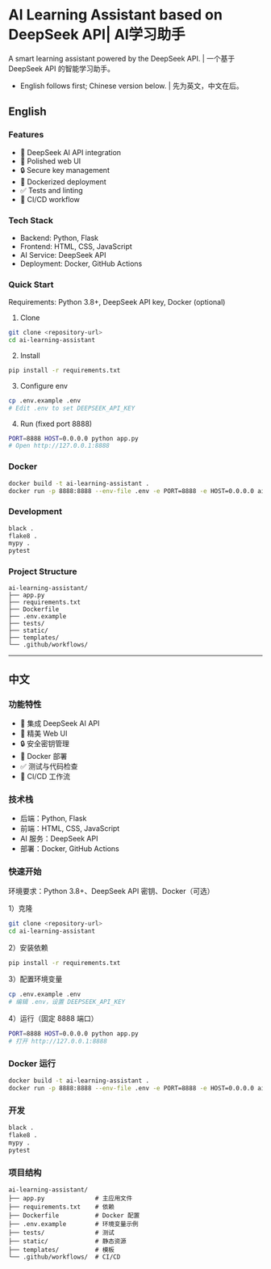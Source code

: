 # AI Learning Assistant based on DeepSeek API| AI学习助手

A smart learning assistant powered by the DeepSeek API. | 一个基于 DeepSeek API 的智能学习助手。

- English follows first; Chinese version below. | 先为英文，中文在后。



## English

### Features
- 🤖 DeepSeek AI API integration
- 🎨 Polished web UI
- 🔒 Secure key management
- 🐳 Dockerized deployment
- ✅ Tests and linting
- 🔄 CI/CD workflow

### Tech Stack
- Backend: Python, Flask
- Frontend: HTML, CSS, JavaScript
- AI Service: DeepSeek API
- Deployment: Docker, GitHub Actions

### Quick Start
Requirements: Python 3.8+, DeepSeek API key, Docker (optional)

1) Clone
```bash
git clone <repository-url>
cd ai-learning-assistant
```
2) Install
```bash
pip install -r requirements.txt
```
3) Configure env
```bash
cp .env.example .env
# Edit .env to set DEEPSEEK_API_KEY
```
4) Run (fixed port 8888)
```bash
PORT=8888 HOST=0.0.0.0 python app.py
# Open http://127.0.0.1:8888
```

### Docker
```bash
docker build -t ai-learning-assistant .
docker run -p 8888:8888 --env-file .env -e PORT=8888 -e HOST=0.0.0.0 ai-learning-assistant
```

### Development
```bash
black .
flake8 .
mypy .
pytest
```

### Project Structure
```
ai-learning-assistant/
├── app.py
├── requirements.txt
├── Dockerfile
├── .env.example
├── tests/
├── static/
├── templates/
└── .github/workflows/
```

---

## 中文

### 功能特性
- 🤖 集成 DeepSeek AI API
- 🎨 精美 Web UI
- 🔒 安全密钥管理
- 🐳 Docker 部署
- ✅ 测试与代码检查
- 🔄 CI/CD 工作流

### 技术栈
- 后端：Python, Flask
- 前端：HTML, CSS, JavaScript
- AI 服务：DeepSeek API
- 部署：Docker, GitHub Actions

### 快速开始
环境要求：Python 3.8+、DeepSeek API 密钥、Docker（可选）

1）克隆
```bash
git clone <repository-url>
cd ai-learning-assistant
```
2）安装依赖
```bash
pip install -r requirements.txt
```
3）配置环境变量
```bash
cp .env.example .env
# 编辑 .env，设置 DEEPSEEK_API_KEY
```
4）运行（固定 8888 端口）
```bash
PORT=8888 HOST=0.0.0.0 python app.py
# 打开 http://127.0.0.1:8888
```

### Docker 运行
```bash
docker build -t ai-learning-assistant .
docker run -p 8888:8888 --env-file .env -e PORT=8888 -e HOST=0.0.0.0 ai-learning-assistant
```

### 开发
```bash
black .
flake8 .
mypy .
pytest
```

### 项目结构
```
ai-learning-assistant/
├── app.py              # 主应用文件
├── requirements.txt    # 依赖
├── Dockerfile          # Docker 配置
├── .env.example        # 环境变量示例
├── tests/              # 测试
├── static/             # 静态资源
├── templates/          # 模板
└── .github/workflows/  # CI/CD
```